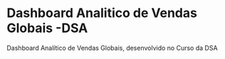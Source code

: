# Dashboard Analitico de Vendas Globais -DSA
Dashboard Analítico de Vendas Globais, desenvolvido no Curso da DSA 
